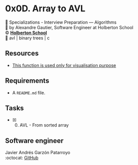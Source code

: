 # 0x0D. Array to AVL
:open_file_folder: Specializations - Interview Preparation ― Algorithms  
:bust_in_silhouette: by Alexandre Gautier, Software Engineer at Holberton School  
:copyright: **[Holberton School](https://www.holbertonschool.com/)**  
:bookmark: avl | binary trees | c

## Resources
* [This function is used only for visualisation purpose](https://github.com/holbertonschool/0x1C.c)

## Requirements
* A ```README.md``` file.

## Tasks
* [x] 0. AVL - From sorted array

## Software engineer
Javier Andrés Garzón Patarroyo  
:octocat: [GitHub](https://github.com/javierandresgp/)
